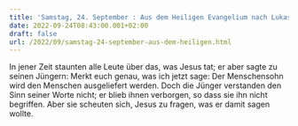 ```yaml
---
title: 'Samstag, 24. September : Aus dem Heiligen Evangelium nach Lukas - Lk 9,43b-45.'
date: 2022-09-24T08:43:00.001+02:00
draft: false
url: /2022/09/samstag-24-september-aus-dem-heiligen.html
---
```


In jener Zeit staunten alle Leute über das, was Jesus tat; er aber sagte zu seinen Jüngern: Merkt euch genau, was ich jetzt sage: Der Menschensohn wird den Menschen ausgeliefert werden. Doch die Jünger verstanden den Sinn seiner Worte nicht; er blieb ihnen verborgen, so dass sie ihn nicht begriffen. Aber sie scheuten sich, Jesus zu fragen, was er damit sagen wollte.